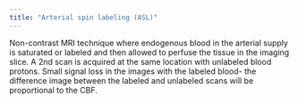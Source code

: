 ```yaml
---
title: "Arterial spin labeling (ASL)"
---
```

Non-contrast MRI technique where endogenous blood in the arterial supply is saturated or labeled and then allowed to perfuse the tissue in the imaging slice.
A 2nd scan is acquired at the same location with unlabeled blood protons.
Small signal loss in the images with the labeled blood- the difference image between the labeled and unlabeled scans will be proportional to the CBF.

